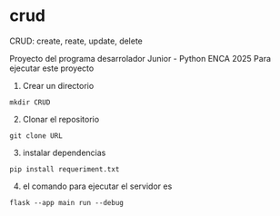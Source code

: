 # crud
CRUD: create, reate, update, delete

Proyecto del programa desarrolador Junior - Python ENCA 2025
Para ejecutar este proyecto

1. Crear un directorio
```
mkdir CRUD
```
2. Clonar el repositorio
```
git clone URL
```

3. instalar dependencias
```
pip install requeriment.txt
```
4. el comando para ejecutar el servidor es 
```
flask --app main run --debug
```

